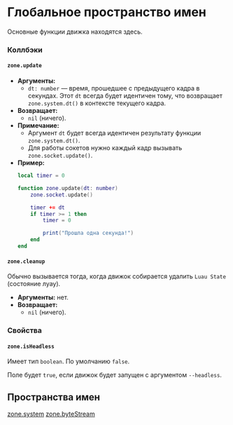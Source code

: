 # Глобальное пространство имен
Основные функции движка находятся здесь.

### Коллбэки
#### `zone.update`
-   **Аргументы:**
    -   `dt: number` — время, прошедшее с предыдущего кадра в секундах.
    Этот `dt` всегда будет идентичен тому, что возвращает `zone.system.dt()` в контексте текущего кадра.
-   **Возвращает:**
    -   `nil` (ничего).
-   **Примечание:**
    -   Аргумент `dt` будет всегда идентичен результату функции `zone.system.dt()`.
    -   Для работы сокетов нужно каждый кадр вызывать `zone.socket.update()`.
-   **Пример:**
    ```lua
    local timer = 0

    function zone.update(dt: number)
        zone.socket.update()

        timer += dt
        if timer >= 1 then
            timer = 0

            print("Прошла одна секунда!")
        end
    end
    ```
#### `zone.cleanup`
Обычно вызывается тогда, когда движок собирается удалить `Luau State` (состояние луау).
-   **Аргументы:** нет.
-   **Возвращает:**
    -   `nil` (ничего).
### Свойства
#### `zone.isHeadless`
Имеет тип `boolean`. По умолчанию `false`.

Поле будет `true`, если движок будет запущен с аргументом `--headless`.

## Пространства имен
[zone.system](system/readme.md)
[zone.byteStream](bytestream/readme.md)